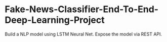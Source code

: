 # Fake-News-Classifier-End-To-End-Deep-Learning-Project
Build a NLP model using LSTM Neural Net. Expose the model via REST API.
